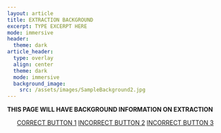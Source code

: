 ```yaml
---
layout: article
title: EXTRACTION BACKGROUND
excerpt: TYPE EXCERPT HERE
mode: immersive
header:
  theme: dark
article_header:
  type: overlay
  align: center
  theme: dark
  mode: immersive
  background_image:
    src: /assets/images/SampleBackground2.jpg
---
```


**THIS PAGE WILL HAVE BACKGROUND INFORMATION ON EXTRACTION**


<p align="center">
<a class="button button--outline-primary button--pill" href="Supplies1">CORRECT BUTTON 1</a> <a class="button button--outline-primary button--pill" href="Supplies2">INCORRECT BUTTON 2</a> <a class="button button--outline-primary button--pill" href="Supplies2">INCORRECT BUTTON 3</a></p>
